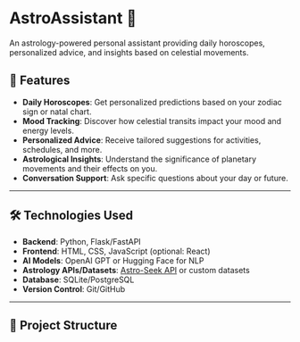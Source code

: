 # AstroAssistant 🌌  
An astrology-powered personal assistant providing daily horoscopes, personalized advice, and insights based on celestial movements.

## 🚀 Features
- **Daily Horoscopes**: Get personalized predictions based on your zodiac sign or natal chart.
- **Mood Tracking**: Discover how celestial transits impact your mood and energy levels.
- **Personalized Advice**: Receive tailored suggestions for activities, schedules, and more.
- **Astrological Insights**: Understand the significance of planetary movements and their effects on you.
- **Conversation Support**: Ask specific questions about your day or future.

---

## 🛠️ Technologies Used
- **Backend**: Python, Flask/FastAPI
- **Frontend**: HTML, CSS, JavaScript (optional: React)
- **AI Models**: OpenAI GPT or Hugging Face for NLP
- **Astrology APIs/Datasets**: [Astro-Seek API](https://www.astro-seek.com/api) or custom datasets
- **Database**: SQLite/PostgreSQL
- **Version Control**: Git/GitHub

---

## 📂 Project Structure


